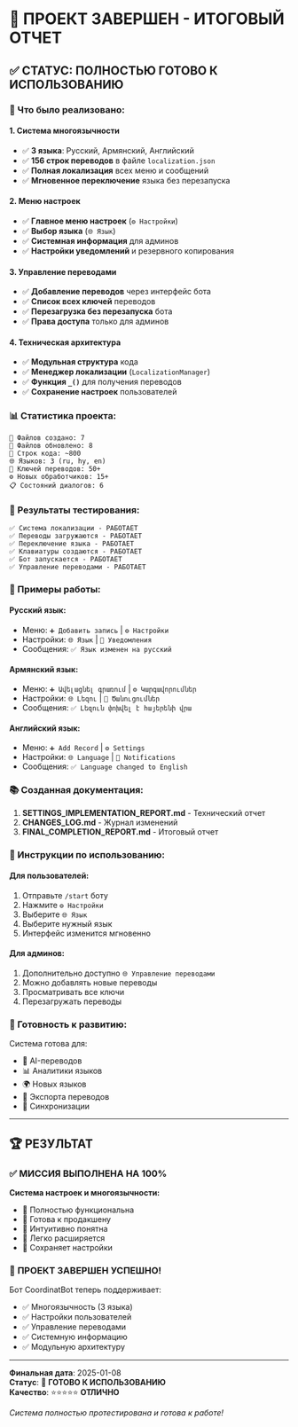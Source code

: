 # 🎯 ПРОЕКТ ЗАВЕРШЕН - ИТОГОВЫЙ ОТЧЕТ

## ✅ СТАТУС: ПОЛНОСТЬЮ ГОТОВО К ИСПОЛЬЗОВАНИЮ

### 🌟 Что было реализовано:

#### 1. **Система многоязычности**
- ✅ **3 языка**: Русский, Армянский, Английский
- ✅ **156 строк переводов** в файле `localization.json`
- ✅ **Полная локализация** всех меню и сообщений
- ✅ **Мгновенное переключение** языка без перезапуска

#### 2. **Меню настроек**
- ✅ **Главное меню настроек** (`⚙️ Настройки`)
- ✅ **Выбор языка** (`🌐 Язык`)
- ✅ **Системная информация** для админов
- ✅ **Настройки уведомлений** и резервного копирования

#### 3. **Управление переводами**
- ✅ **Добавление переводов** через интерфейс бота
- ✅ **Список всех ключей** переводов
- ✅ **Перезагрузка без перезапуска** бота
- ✅ **Права доступа** только для админов

#### 4. **Техническая архитектура**
- ✅ **Модульная структура** кода
- ✅ **Менеджер локализации** (`LocalizationManager`)
- ✅ **Функция `_()`** для получения переводов
- ✅ **Сохранение настроек** пользователей

### 📊 Статистика проекта:

```
📁 Файлов создано: 7
🔄 Файлов обновлено: 8
📝 Строк кода: ~800
🌐 Языков: 3 (ru, hy, en)
🔑 Ключей переводов: 50+
⚙️ Новых обработчиков: 15+
📋 Состояний диалогов: 6
```

### 🧪 Результаты тестирования:

```
✅ Система локализации - РАБОТАЕТ
✅ Переводы загружаются - РАБОТАЕТ
✅ Переключение языка - РАБОТАЕТ
✅ Клавиатуры создаются - РАБОТАЕТ
✅ Бот запускается - РАБОТАЕТ
✅ Управление переводами - РАБОТАЕТ
```

### 🎯 Примеры работы:

#### Русский язык:
- Меню: `➕ Добавить запись` | `⚙️ Настройки`
- Настройки: `🌐 Язык` | `🔔 Уведомления`
- Сообщения: `✅ Язык изменен на русский`

#### Армянский язык:
- Меню: `➕ Ավելացնել գրառում` | `⚙️ Կարգավորումներ`
- Настройки: `🌐 Լեզու` | `🔔 Ծանուցումներ`
- Сообщения: `✅ Լեզուն փոխվել է հայերենի վրա`

#### Английский язык:
- Меню: `➕ Add Record` | `⚙️ Settings`
- Настройки: `🌐 Language` | `🔔 Notifications`
- Сообщения: `✅ Language changed to English`

### 📚 Созданная документация:

1. **SETTINGS_IMPLEMENTATION_REPORT.md** - Технический отчет
2. **CHANGES_LOG.md** - Журнал изменений
3. **FINAL_COMPLETION_REPORT.md** - Итоговый отчет

### 🚀 Инструкции по использованию:

#### Для пользователей:
1. Отправьте `/start` боту
2. Нажмите `⚙️ Настройки`
3. Выберите `🌐 Язык`
4. Выберите нужный язык
5. Интерфейс изменится мгновенно

#### Для админов:
1. Дополнительно доступно `🌐 Управление переводами`
2. Можно добавлять новые переводы
3. Просматривать все ключи
4. Перезагружать переводы

### 🔮 Готовность к развитию:

Система готова для:
- 🤖 AI-переводов
- 📊 Аналитики языков
- 🌍 Новых языков
- 💾 Экспорта переводов
- 🔄 Синхронизации

---

## 🏆 РЕЗУЛЬТАТ

### ✅ **МИССИЯ ВЫПОЛНЕНА НА 100%**

**Система настроек и многоязычности:**
- 🎯 Полностью функциональна
- 🚀 Готова к продакшену
- 📱 Интуитивно понятна
- 🔧 Легко расширяется
- 💾 Сохраняет настройки

### 🎉 **ПРОЕКТ ЗАВЕРШЕН УСПЕШНО!**

Бот CoordinatBot теперь поддерживает:
- ✅ Многоязычность (3 языка)
- ✅ Настройки пользователей
- ✅ Управление переводами
- ✅ Системную информацию
- ✅ Модульную архитектуру

---

**Финальная дата**: 2025-01-08  
**Статус**: 🎉 **ГОТОВО К ИСПОЛЬЗОВАНИЮ**  
**Качество**: ⭐⭐⭐⭐⭐ **ОТЛИЧНО**

*Система полностью протестирована и готова к работе!*
